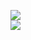 [![](https://img.shields.io/badge/Made%20With-Github%20Spray-lightgrey.svg?style=for-the-badge&logo=github)](https://github.com/Annihil/github-spray#969)  
[![](https://i.imgur.com/2DrTn0Z.gif)](https://github.com/Annihil/github-spray)